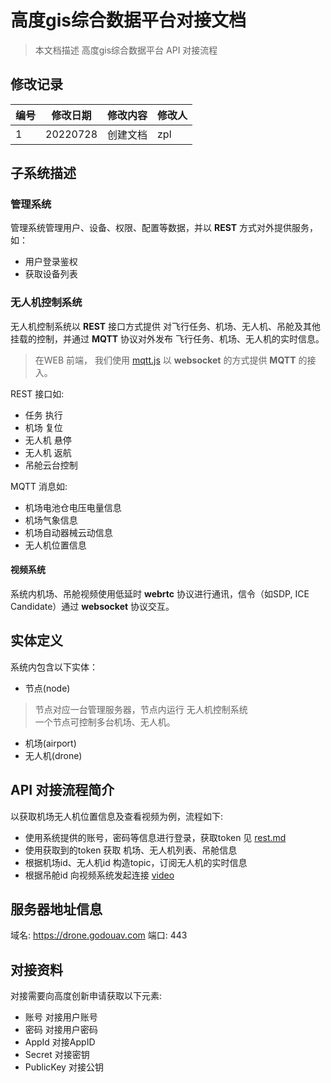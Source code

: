 # 高度gis综合数据平台对接文档

> 本文档描述 高度gis综合数据平台 API 对接流程

## 修改记录

| 编号 | 修改日期 | 修改内容 | 修改人 |
| -----|----------|----------|--------|
| 1    | 20220728 | 创建文档 | zpl    |

## 子系统描述

### 管理系统

管理系统管理用户、设备、权限、配置等数据，并以 **REST** 方式对外提供服务， 如：

- 用户登录鉴权
- 获取设备列表

### 无人机控制系统

无人机控制系统以 **REST** 接口方式提供 对飞行任务、机场、无人机、吊舱及其他挂载的控制，并通过 **MQTT** 协议对外发布 飞行任务、机场、无人机的实时信息。

> 在WEB 前端， 我们使用 [mqtt.js](https://github.com/mqttjs) 以 **websocket** 的方式提供 **MQTT** 的接入。

REST 接口如:

- 任务 执行
- 机场 复位
- 无人机 悬停
- 无人机 返航
- 吊舱云台控制

MQTT 消息如:

- 机场电池仓电压电量信息
- 机场气象信息
- 机场自动器械云动信息
- 无人机位置信息

#### 视频系统

系统内机场、吊舱视频使用低延时 **webrtc** 协议进行通讯，信令（如SDP, ICE Candidate）通过 **websocket** 协议交互。



## 实体定义

系统内包含以下实体：

- 节点(node)
> 节点对应一台管理服务器，节点内运行 无人机控制系统  
> 一个节点可控制多台机场、无人机。

- 机场(airport)
- 无人机(drone)



## API 对接流程简介

以获取机场无人机位置信息及查看视频为例，流程如下:

- 使用系统提供的账号，密码等信息进行登录，获取token 见 [rest.md](rest.md)
- 使用获取到的token 获取 机场、无人机列表、吊舱信息 
- 根据机场id、无人机id 构造topic，订阅无人机的实时信息
- 根据吊舱id 向视频系统发起连接 [video](video.md)

## 服务器地址信息

域名: https://drone.godouav.com
端口: 443

## 对接资料

对接需要向高度创新申请获取以下元素:

- 账号
	对接用户账号
- 密码
	对接用户密码
- AppId
	对接AppID
- Secret
	对接密钥
- PublicKey
	对接公钥
